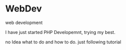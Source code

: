 # WebDev
web development

I have just started PHP Developemnt, trying my best.

no Idea what to do and how to do.
just following tutorial

